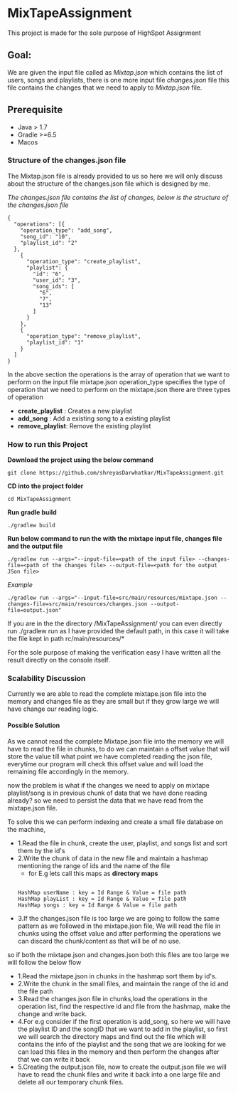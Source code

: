 # MixTapeAssignment
This project is made for the sole purpose of HighSpot Assignment


## Goal:
We are given the input file called as *Mixtap.json* which contains the list of users, songs and playlists,
there is one more input file *changes.json* file this file contains the changes that we need to apply to *Mixtap.json* file.

## Prerequisite
* Java > 1.7
* Gradle >=6.5
* Macos

### Structure of the changes.json file
The Mixtap.json file is already provided to us so here we will only discuss about the structure of the changes.json file which is designed by me.

 *The changes.json file contains the list of changes, below is the structure of the changes.json file*
```
{
  "operations": [{
    "operation_type": "add_song",
    "song_id": "10",
    "playlist_id": "2"
  },
    {
      "operation_type": "create_playlist",
      "playlist": {
        "id": "6",
        "user_id": "3",
        "song_ids": [
          "6",
          "7",
          "13"
        ]
      }
    },
    {
      "operation_type": "remove_playlist",
      "playlist_id": "1"
    }
  ]
}
```

In the above section the operations is the array of operation that we want to perform on the input file mixtape.json
operation_type specifies the type of operation that we need to perform on the mixtape.json
there are three types of operation

* **create_playlist** : Creates a new playlist
* **add_song** : Add a existing song to a existing playlist
* **remove_playlist**: Remove the existing playlist 




### How to run this Project
**Download the project using the below command**

```
git clone https://github.com/shreyasDarwhatkar/MixTapeAssignment.git
```
**CD into the project folder**
```
cd MixTapeAssignment
```
**Run gradle build**
```
./gradlew build
```
**Run below command to run the with the mixtape input file, changes file and the output file**
```
./gradlew run --args="--input-file=<path of the input file> --changes-file=<path of the changes file> --output-file=<path for the output JSon file>
```

*Example*
```
./gradlew run --args="--input-file=src/main/resources/mixtape.json --changes-file=src/main/resources/changes.json --output-file=output.json"
```
If you are in the the directory /MixTapeAssignment/ you can even directly run ./gradlew run as I have provided the default path, in this case it will take the file kept in path rc/main/resources/*

For the sole purpose of making the verification easy I have written all the result directly on the console itself.

### Scalability Discussion

Currently we are able to read the complete mixtape.json  file into the memory and changes file as they are small
but if they grow large we will have change our reading logic.

#### Possible Solution
As we cannot read the complete Mixtape.json file into the memory we will have to read the file in chunks, to do we can maintain a offset value that will store the value till what 
point we have completed reading the json file, everytime our program will check this offset value and will load the remaining file accordingly in the memory.

now the problem is what if the changes we need to apply on mixtape playlist/song is in previous chunk of data that we have done reading already?
so we need to persist the data that we have read from the mixtape.json file.

To solve this we can perform indexing and create a small file database on the machine,

* 1.Read the file in chunk, create the user, playlist, and songs list and sort them by the id's
* 2.Write the chunk of data in the new file and maintain a hashmap mentioning the range of ids and the name of the file 
  * for E.g lets call this maps as **directory maps**
  ```
  
  HashMap userName : key = Id Range & Value = file path 
  HashMap playList : key = Id Range & Value = file path
  HashMap songs : key = Id Range & Value = file path
  ``` 
* 3.If the changes.json file is too large we are going to follow the same pattern as we followed in the mixtape.json file, We will read the file in chunks using 
the offset value and after performing the operations we can discard the chunk/content as that will be of no use.        

so if both the mixtape.json and changes.json both this files are too large we will follow the below flow
* 1.Read the mixtape.json in chunks in the hashmap sort them by id's.
* 2.Write the chunk in the small files, and maintain  the range of the id and the file path
* 3.Read the changes.json file in chunks,load the operations in the operation list, find the respective id and file from the hashmap, make the change and write back.
* 4.For e.g consider if the first operation is add_song, so here we will have the playlist ID and the songID that we want to add in the playlist,
so first we will search the directory maps and find out the file which will contains the info of the playlist and the song that we are looking for we can load this files in the memory and then perform the changes
after that we can write it back
* 5.Creating the output.json file, now to create the output.json file we will have to read the chunk files and write it back into a one large file and delete all our temporary chunk files.  


 





